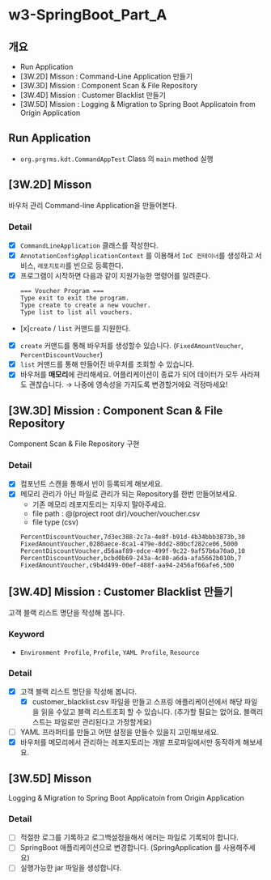 # w3-SpringBoot_Part_A

## 개요

- Run Application
- [3W.2D] Misson : Command-Line Application 만들기
- [3W.3D] Mission : Component Scan & File Repository
- [3W.4D] Mission : Customer Blacklist 만들기
- [3W.5D] Mission : Logging & Migration to Spring Boot Applicatoin from Origin Application

## Run Application

- `org.prgrms.kdt.CommandAppTest` Class 의 `main` method 실행

## [3W.2D] Misson

바우처 관리 Command-line Application을 만들어본다.

### Detail

- [x] `CommandLineApplication` 클래스를 작성한다.
- [x] `AnnotationConfigApplicationContext` 를 이용해서 `IoC 컨테이너`를 생성하고 서비스, `레포지토리`를 빈으로 등록한다.
- [x] 프로그램이 시작하면 다음과 같이 지원가능한 명령어를 알려준다.
  ```
  === Voucher Program ===
  Type exit to exit the program.
  Type create to create a new voucher.
  Type list to list all vouchers.
  ```
- [x]`create` / `list` 커맨드를 지원한다.
- [x] `create` 커맨드를 통해 바우처를 생성할수 있습니다. (`FixedAmountVoucher`,
      `PercentDiscountVoucher`)
- [x] `list` 커맨드를 통해 만들어진 바우처를 조회할 수 있습니다.
- [x] 바우처를 **매모리**에 관리해세요. 어플리케이션이 종료가 되어 데이터가 모두 사라져도 괜찮습니다. → 나중에 영속성을 가지도록 변경할거에요 걱정마세요!

## [3W.3D] Mission : Component Scan & File Repository

Component Scan & File Repository 구현

### Detail

- [x] 컴포넌트 스캔을 통해서 빈이 등록되게 해보세요.
- [x] 메모리 관리가 아닌 파일로 관리가 되는 Repository를 한번 만들어보세요.
  - 기존 메모리 레포지토리는 지우지 말아주세요.
  - file path : @(project root dir)/voucher/voucher.csv
  - file type (csv)
  ```csv
  PercentDiscountVoucher,7d3ec388-2c7a-4e8f-b91d-4b34bbb3873b,30
  FixedAmountVoucher,0280aece-8ca1-479e-8dd2-80bcf282ce06,5000
  PercentDiscountVoucher,d56aaf89-edce-499f-9c22-9af57b6a70a0,10
  PercentDiscountVoucher,bcbd0b69-243a-4c80-a6da-afa5662b010b,7
  FixedAmountVoucher,c9b4d499-00ef-488f-aa94-2456af66afe6,500
  ```

## [3W.4D] Mission : Customer Blacklist 만들기

고객 블랙 리스트 명단을 작성해 봅니다.

### Keyword

- `Environment Profile`, `Profile`, `YAML Profile`, `Resource`

### Detail

- [x] 고객 블랙 리스트 명단을 작성해 봅니다.
  - [x] customer_blacklist.csv 파일을 만들고 스프링 애플리케이션에서 해당 파일을 읽을 수있고 블랙 리스트조회 할 수 있습니다. (추가할 필요는 없어요. 블랙리스트는 파일로만
        관리된다고 가정할게요)
- [ ] YAML 프라퍼티를 만들고 어떤 설정을 만들수 있을지 고민해보세요.
- [x] 바우처를 메모리에서 관리하는 레포지토리는 개발 프로파일에서만 동작하게 해보세요.

## [3W.5D] Misson

Logging & Migration to Spring Boot Applicatoin from Origin Application

### Detail

- [ ] 적절한 로그를 기록하고 로그백설정을해서 에러는 파일로 기록되야 합니다.
- [ ] SpringBoot 애플리케이션으로 변경합니다. (SpringApplication 를 사용해주세요)
- [ ] 실행가능한 jar 파일을 생성합니다.
